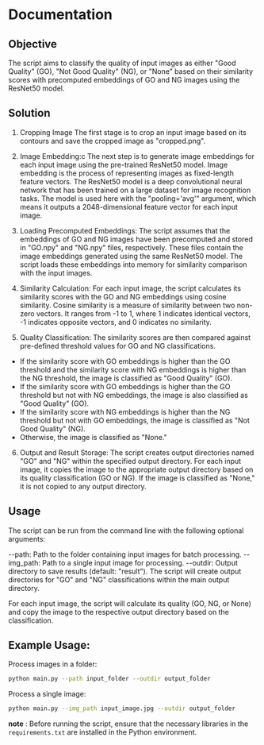 # Documentation

## Objective
The script aims to classify the quality of input images as either "Good Quality" (GO), "Not Good Quality" (NG), or "None" based on their similarity scores with precomputed embeddings of GO and NG images using the ResNet50 model.

## Solution
1. Cropping Image
The first stage is to crop an input image based on its contours and save the cropped image as "cropped.png".

2. Image Embedding:c
The next step is to generate image embeddings for each input image using the pre-trained ResNet50 model. Image embedding is the process of representing images as fixed-length feature vectors. The ResNet50 model is a deep convolutional neural network that has been trained on a large dataset for image recognition tasks. The model is used here with the "pooling='avg'" argument, which means it outputs a 2048-dimensional feature vector for each input image.

3. Loading Precomputed Embeddings:
The script assumes that the embeddings of GO and NG images have been precomputed and stored in "GO.npy" and "NG.npy" files, respectively. These files contain the image embeddings generated using the same ResNet50 model. The script loads these embeddings into memory for similarity comparison with the input images.

4. Similarity Calculation:
For each input image, the script calculates its similarity scores with the GO and NG embeddings using cosine similarity. Cosine similarity is a measure of similarity between two non-zero vectors. It ranges from -1 to 1, where 1 indicates identical vectors, -1 indicates opposite vectors, and 0 indicates no similarity.

5. Quality Classification:
The similarity scores are then compared against pre-defined threshold values for GO and NG classifications. 
- If the similarity score with GO embeddings is higher than the GO threshold and the similarity score with NG embeddings is higher than the NG threshold, the image is classified as "Good Quality" (GO).
- If the similarity score with GO embeddings is higher than the GO threshold but not with NG embeddings, the image is also classified as "Good Quality" (GO).
- If the similarity score with NG embeddings is higher than the NG threshold but not with GO embeddings, the image is classified as "Not Good Quality" (NG).
- Otherwise, the image is classified as "None."

6. Output and Result Storage:
The script creates output directories named "GO" and "NG" within the specified output directory. For each input image, it copies the image to the appropriate output directory based on its quality classification (GO or NG). If the image is classified as "None," it is not copied to any output directory.

## Usage

The script can be run from the command line with the following optional arguments:

--path: Path to the folder containing input images for batch processing.
--img_path: Path to a single input image for processing.
--outdir: Output directory to save results (default: "result").
The script will create output directories for "GO" and "NG" classifications within the main output directory.

For each input image, the script will calculate its quality (GO, NG, or None) and copy the image to the respective output directory based on the classification.

## Example Usage:

Process images in a folder:
```bash
python main.py --path input_folder --outdir output_folder
```

Process a single image:
```bash
python main.py --img_path input_image.jpg --outdir output_folder
```

**note** : Before running the script, ensure that the necessary libraries in the `requirements.txt` are installed in the Python environment.

